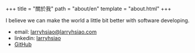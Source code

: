 +++
title = "關於我"
path = "about/en"
template = "about.html"
+++

I believe we can make the world a little bit better with software developing.


- email: [larryhsiao@larryhsiao.com](mailto:larryhsiao@larryhsiao.com)
- linkedin: [larryhsiao](https://www.linkedin.com/in/larryhsiao/) 
- [GitHub](https://github.com/larryhsiao)
